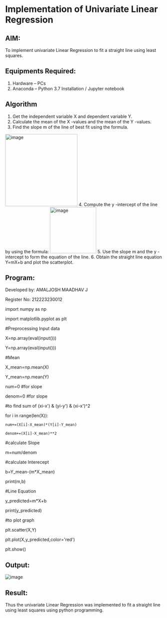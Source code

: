 # Implementation of Univariate Linear Regression
## AIM:
To implement univariate Linear Regression to fit a straight line using least squares.

## Equipments Required:
1. Hardware – PCs
2. Anaconda – Python 3.7 Installation / Jupyter notebook

## Algorithm
1. Get the independent variable X and dependent variable Y.
2. Calculate the mean of the X -values and the mean of the Y -values.
3. Find the slope m of the line of best fit using the formula. 
<img width="231" alt="image" src="https://user-images.githubusercontent.com/93026020/192078527-b3b5ee3e-992f-46c4-865b-3b7ce4ac54ad.png">
4. Compute the y -intercept of the line by using the formula:
<img width="148" alt="image" src="https://user-images.githubusercontent.com/93026020/192078545-79d70b90-7e9d-4b85-9f8b-9d7548a4c5a4.png">
5. Use the slope m and the y -intercept to form the equation of the line.
6. Obtain the straight line equation Y=mX+b and plot the scatterplot.

## Program:
Developed by: AMALJOSH MAADHAV J

Register No: 212223230012

import numpy as np

import matplotlib.pyplot as plt



#Preprocessing Input data



X=np.array(eval(input()))


Y=np.array(eval(input()))



#Mean


X_mean=np.mean(X)

Y_mean=np.mean(Y)

num=0     #for slope

denom=0   #for slope



#to find sum of (xi-x') & (yi-y') & (xi-x')^2


for i in range(len(X)):

    num+=(X[i]-X_mean)*(Y[i]-Y_mean)
    
    denom+=(X[i]-X_mean)**2


#calculate Slope


m=num/denom



#calculate Interecept


b=Y_mean-(m*X_mean)



print(m,b)



#Line Equation


y_predicted=m*X+b

print(y_predicted)



#to plot graph


plt.scatter(X,Y)

plt.plot(X,y_predicted,color='red')

plt.show()




## Output:
![image](https://github.com/amal-2006/Find-the-best-fit-line-using-Least-Squares-Method/assets/148410730/ba024e77-2391-44da-baa5-aaea143b5d82)



## Result:
Thus the univariate Linear Regression was implemented to fit a straight line using least squares using python programming.
